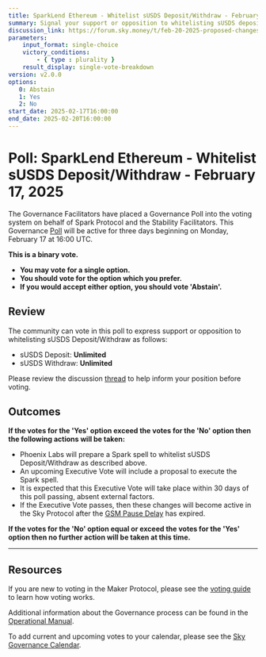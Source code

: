 ```yaml
---
title: SparkLend Ethereum - Whitelist sUSDS Deposit/Withdraw - February 17, 2025
summary: Signal your support or opposition to whitelisting sUSDS deposit/withdraw on SparkLend Ethereum.
discussion_link: https://forum.sky.money/t/feb-20-2025-proposed-changes-to-spark-for-upcoming-spell-2/25961
parameters:
    input_format: single-choice
    victory_conditions:
        - { type : plurality }
    result_display: single-vote-breakdown
version: v2.0.0
options:
   0: Abstain
   1: Yes
   2: No
start_date: 2025-02-17T16:00:00
end_date: 2025-02-20T16:00:00
---
```

# Poll: SparkLend Ethereum - Whitelist sUSDS Deposit/Withdraw - February 17, 2025

The Governance Facilitators have placed a Governance Poll into the voting system on behalf of Spark Protocol and the Stability Facilitators. This Governance [Poll](https://sky-atlas.powerhouse.io/#A.1.9.1_Operational_Weekly_Cycle-b189fa17-57a9-4d4e-9780-0ce4efd94211%7C0db30308) will be active for three days beginning on Monday, February 17 at 16:00 UTC.

**This is a binary vote.**

- **You may vote for a single option.**
- **You should vote for the option which you prefer.**
- **If you would accept either option, you should vote 'Abstain'.**

## Review

The community can vote in this poll to express support or opposition to whitelisting sUSDS Deposit/Withdraw as follows:

- sUSDS Deposit: **Unlimited**
- sUSDS Withdraw: **Unlimited**

Please review the discussion [thread](https://forum.sky.money/t/feb-20-2025-proposed-changes-to-spark-for-upcoming-spell-2/25961) to help inform your position before voting.

## Outcomes

**If the votes for the 'Yes' option exceed the votes for the 'No' option then the following actions will be taken:**

- Phoenix Labs will prepare a Spark spell to whitelist sUSDS Deposit/Withdraw as described above.
- An upcoming Executive Vote will include a proposal to execute the Spark spell.
- It is expected that this Executive Vote will take place within 30 days of this poll passing, absent external factors.
- If the Executive Vote passes, then these changes will become active in the Sky Protocol after the [GSM Pause Delay](https://sky-atlas.powerhouse.io/#A.1.8.2.1_Pause_Delay-a98b8227-95f6-4711-9d8d-f52cbc6ad2d0%7C0db30758e055) has expired.

**If the votes for the 'No' option equal or exceed the votes for the 'Yes' option then no further action will be taken at this time.**

---

## Resources

If you are new to voting in the Maker Protocol, please see the [voting guide](https://manual.makerdao.com/governance/voting-in-makerdao/on-chain-governance) to learn how voting works.

Additional information about the Governance process can be found in the [Operational Manual](https://manual.makerdao.com).

To add current and upcoming votes to your calendar, please see the [Sky Governance Calendar](https://manual.makerdao.com/makerdao/calendars/governance-calendar).
